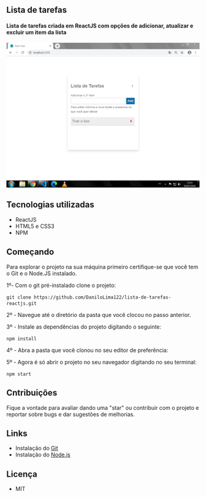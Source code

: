 ## Lista de tarefas
#### Lista de tarefas criada em ReactJS com opções de adicionar, atualizar e excluir um item da lista

![](lista.png)


## Tecnologias utilizadas

- ReactJS
- HTML5 e CSS3
- NPM

## Começando

Para explorar o projeto na sua máquina primeiro certifique-se que você tem o Git e o Node.JS instalado.

1º- Com o git pré-instalado clone o projeto:

~~~shell
git clone https://github.com/DaniloLima122/lista-de-tarefas-reactjs.git
~~~

2º - Navegue até o diretório da pasta que você clocou no passo anterior.

3º - Instale as dependências do projeto digitando o seguinte:
~~~shell
npm install
~~~

4º - Abra a pasta que você clonou no seu editor de preferência:

5º - Agora é só abrir o projeto no seu navegador digitando no seu terminal:
~~~shell
npm start
~~~


## Cntribuições

Fique a vontade para avaliar dando uma "star" ou contribuir com o projeto e reportar sobre bugs e dar sugestões de melhorias.


## Links

- Instalação do [Git](https://git-scm.com/)
- Instalação do [Node.js](https://nodejs.org/en/download/) 

## Licença
- MIT


